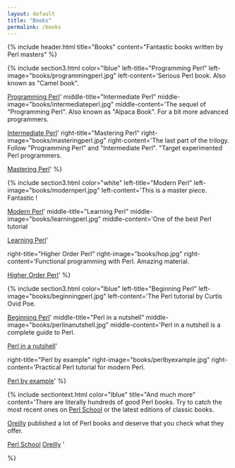 ```yaml
---
layout: default
title: "Books"
permalink: /books
---
```


{% include header.html 
   title="Books" 
   content="Fantastic books written by Perl masters"
%}

{% include section3.html 
   color="lblue"
   left-title="Programming Perl"
   left-image="books/programmingperl.jpg"
   left-content='Serious Perl book. Also known as "Camel book".

[Programming Perl](https://www.programmingperl.org/)'
   middle-title="Intermediate Perl"
   middle-image="books/intermediateperl.jpg"
   middle-content='The sequel of "Programming Perl". Also known as "Alpaca Book". For a bit more advanced programmers.

[Intermediate Perl](https://www.intermediateperl.com/)'
   right-title="Mastering Perl"
   right-image="books/masteringperl.jpg"
   right-content='The last part of the trilogy. Follow "Programming Perl" and "Intermediate Perl". "Target experimented Perl programmers.

[Mastering Perl](https://www.masteringperl.org/)'
%}

{% include section3.html 
   color="white"
   left-title="Modern Perl"
   left-image="books/modernperl.jpg"
   left-content='This is a master piece. Fantastic !

[Modern Perl](http://modernperlbooks.com/)'
   middle-title="Learning Perl"
   middle-image="books/learningperl.jpg"
   middle-content='One of the best Perl tutorial

[Learning Perl](https://www.learning-perl.com/)'

   right-title="Higher Order Perl"
   right-image="books/hop.jpg"
   right-content='Functional programming with Perl. Amazing material.

[Higher Order Perl](https://hop.perl.plover.com/)'
%}

{% include section3.html 
   color="lblue"
   left-title="Beginning Perl"
   left-image="books/beginningperl.jpg"
   left-content='The Perl tutorial by Curtis Ovid Poe. 

[Beginning Perl](https://www.eyrolles.com/Informatique/Livre/beginning-perl-9781118013847/)'
   middle-title="Perl in a nutshell"
   middle-image="books/perlinanutshell.jpg"
   middle-content='Perl in a nutshell is a complete guide to Perl.

[Perl in a nutshell](https://www.oreilly.com/library/view/perl-in-a/0596002416/)'

   right-title="Perl by example"
   right-image="books/perlbyexample.jpg"
   right-content='Practical Perl tutorial for modern Perl.

[Perl by example](https://www.pearson.com.au/9780133760811)'
%}

{% include sectiontext.html 
   color="lblue"
   title="And much more"
   content='There are literally hundreds of good Perl books. Try to catch the most recent ones on [Perl School](https://perlschool.com/) or the latest editions of classic books. 


[Oreilly](https://www.oreilly.com/) published a lot of Perl books and deserve that you check what they offer.

<a class="button button-secondary" href="https://perlschool.com/">Perl School</a>
<a class="button button-secondary" href="https://www.oreilly.com/">Oreilly</a>
'

%}



     
